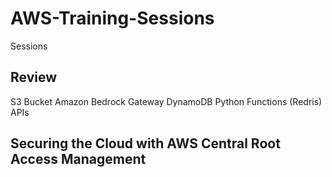 # AWS-Training-Sessions
Sessions

## Review

S3 Bucket
Amazon Bedrock
Gateway
DynamoDB
Python Functions (Redris)
APIs

## Securing the Cloud with AWS Central Root Access Management 
